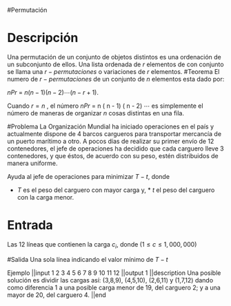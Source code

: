#Permutación 
# Descripción
Una permutación de un conjunto de objetos distintos es una ordenación de un subconjunto de ellos. Una lista ordenada de $r$ elementos de con conjunto se llama una $r-permutaciones$ o variaciones de $r$ elementos.
#Teorema
El numero de $r- permutaciones$ de un conjunto de $n$ elementos esta dado por:

$n P r$ = $n ( n - 1) ( n - 2) ⋯ ( n - r + 1)$.

Cuando $r = n$ , el número $n P r$ = n ( n - 1) ( n - 2) ⋯ es simplemente el número de maneras de organizar $n$ cosas distintas en una fila.

#Problema
La Organización Mundial ha iniciado operaciones en el país y actualmente dispone de 4 barcos cargueros para transportar mercancía de un puerto marítimo a otro. A pocos días de realizar su primer envío de 12 contenedores, el jefe de operaciones ha decidido que cada carguero lleve 3 contenedores, y que éstos, de acuerdo con su peso, estén distribuidos de manera uniforme.

Ayuda al jefe de operaciones para minimizar $T−t$, donde
* $T$ es el peso del carguero con mayor carga y, * $t$ el peso del carguero con la carga menor.

# Entrada
Las 12 líneas que contienen la carga $c_i$, donde ($1≤c≤1,000,000$)

#Salida
Una sola línea indicando el valor mínimo de $T−t$

Ejemplo
||input
1
2
3
4
5
6
7
8
9
10
11
12
||output
1
||description
Una posible solución es dividir las cargas así: (3,8,9), (4,5,10), (2,6,11) y (1,7,12) dando como diferencia 1 a una posible carga menor de 19, del carguero 2; y a una mayor de 20, del carguero 4.
||end